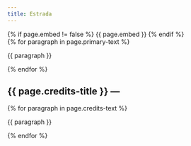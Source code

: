 ```yaml
---
title: Estrada
---
```


<section>
    {% if page.embed != false %}
        {{ page.embed }}
    {% endif %}
    <div>
        {% for paragraph in page.primary-text %}
            <p>
                {{ paragraph }}
            </p>
        {% endfor %}
    </div>
    <h2>
        {{ page.credits-title }} —
    </h2>
    <div>
        {% for paragraph in page.credits-text %}
            <p>
                {{ paragraph }}
            </p>
        {% endfor %}
    </div>
</section>
